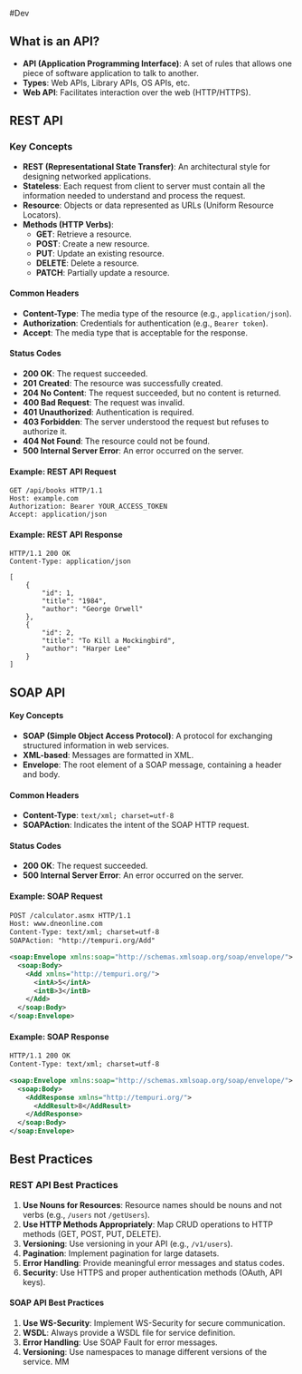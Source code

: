 #Dev 

## What is an API?
- **API (Application Programming Interface)**: A set of rules that allows one piece of software application to talk to another.
- **Types**: Web APIs, Library APIs, OS APIs, etc.
- **Web API**: Facilitates interaction over the web (HTTP/HTTPS).

## REST API

### Key Concepts
- **REST (Representational State Transfer)**: An architectural style for designing networked applications.
- **Stateless**: Each request from client to server must contain all the information needed to understand and process the request.
- **Resource**: Objects or data represented as URLs (Uniform Resource Locators).
- **Methods (HTTP Verbs)**:
  - **GET**: Retrieve a resource.
  - **POST**: Create a new resource.
  - **PUT**: Update an existing resource.
  - **DELETE**: Delete a resource.
  - **PATCH**: Partially update a resource.

#### Common Headers
- **Content-Type**: The media type of the resource (e.g., `application/json`).
- **Authorization**: Credentials for authentication (e.g., `Bearer token`).
- **Accept**: The media type that is acceptable for the response.

#### Status Codes
- **200 OK**: The request succeeded.
- **201 Created**: The resource was successfully created.
- **204 No Content**: The request succeeded, but no content is returned.
- **400 Bad Request**: The request was invalid.
- **401 Unauthorized**: Authentication is required.
- **403 Forbidden**: The server understood the request but refuses to authorize it.
- **404 Not Found**: The resource could not be found.
- **500 Internal Server Error**: An error occurred on the server.

#### Example: REST API Request
```http
GET /api/books HTTP/1.1
Host: example.com
Authorization: Bearer YOUR_ACCESS_TOKEN
Accept: application/json
```

#### Example: REST API Response
```http
HTTP/1.1 200 OK
Content-Type: application/json

[
    {
        "id": 1,
        "title": "1984",
        "author": "George Orwell"
    },
    {
        "id": 2,
        "title": "To Kill a Mockingbird",
        "author": "Harper Lee"
    }
]
```

## SOAP API

#### Key Concepts
- **SOAP (Simple Object Access Protocol)**: A protocol for exchanging structured information in web services.
- **XML-based**: Messages are formatted in XML.
- **Envelope**: The root element of a SOAP message, containing a header and body.

#### Common Headers
- **Content-Type**: `text/xml; charset=utf-8`
- **SOAPAction**: Indicates the intent of the SOAP HTTP request.

#### Status Codes
- **200 OK**: The request succeeded.
- **500 Internal Server Error**: An error occurred on the server.

#### Example: SOAP Request
```xml
POST /calculator.asmx HTTP/1.1
Host: www.dneonline.com
Content-Type: text/xml; charset=utf-8
SOAPAction: "http://tempuri.org/Add"

<soap:Envelope xmlns:soap="http://schemas.xmlsoap.org/soap/envelope/">
  <soap:Body>
    <Add xmlns="http://tempuri.org/">
      <intA>5</intA>
      <intB>3</intB>
    </Add>
  </soap:Body>
</soap:Envelope>
```

#### Example: SOAP Response
```xml
HTTP/1.1 200 OK
Content-Type: text/xml; charset=utf-8

<soap:Envelope xmlns:soap="http://schemas.xmlsoap.org/soap/envelope/">
  <soap:Body>
    <AddResponse xmlns="http://tempuri.org/">
      <AddResult>8</AddResult>
    </AddResponse>
  </soap:Body>
</soap:Envelope>
```

## Best Practices

### REST API Best Practices
1. **Use Nouns for Resources**: Resource names should be nouns and not verbs (e.g., `/users` not `/getUsers`).
2. **Use HTTP Methods Appropriately**: Map CRUD operations to HTTP methods (GET, POST, PUT, DELETE).
3. **Versioning**: Use versioning in your API (e.g., `/v1/users`).
4. **Pagination**: Implement pagination for large datasets.
5. **Error Handling**: Provide meaningful error messages and status codes.
6. **Security**: Use HTTPS and proper authentication methods (OAuth, API keys).

#### SOAP API Best Practices
1. **Use WS-Security**: Implement WS-Security for secure communication.
2. **WSDL**: Always provide a WSDL file for service definition.
3. **Error Handling**: Use SOAP Fault for error messages.
4. **Versioning**: Use namespaces to manage different versions of the service.
MM